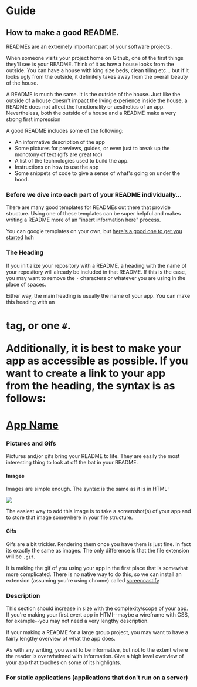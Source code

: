 # Guide

## How to make a good README.

READMEs are an extremely important part of your software projects. 

When someone visits your project home on Github, one of the first things they'll see is your README. Think of it as how a house looks from the outside. You can have a house with king size beds, clean tiling etc... but if it looks ugly from the outside, it definitely takes away from the overall beauty of the house.

A README is much the same. It is the outside of the house. Just like the outside of a house doesn't impact the living experience inside the house, a README does not affect the functionality or aesthetics of an app. Nevertheless, both the outside of a house and a README make a very strong first impression

A good README includes some of the following:
- An informative description of the app
- Some pictures for previews, guides, or even just to break up the monotony of text (gifs are great too)
- A list of the technologies used to build the app. 
- Instructions on how to use the app
- Some snippets of code to give a sense of what's going on under the hood. 

### Before we dive into each part of your README individually...

There are many good templates for READMEs out there that provide structure. Using one of these templates can be super helpful and makes writing a README more of an "insert information here" process. 

You can google templates on your own, but [here's a good one to get you started](https://gist.githubusercontent.com/PurpleBooth/109311bb0361f32d87a2/raw/8254b53ab8dcb18afc64287aaddd9e5b6059f880/README-Template.md)
hdh

### The Heading

If you initialize your repository with a README, a heading with the name of your repository will already be included in that README. If this is the case, you may want to remove the `-` characters or whatever you are using in the place of spaces. 

Either way, the main heading is usually the name of your app. You can make this heading with an <h1> tag, or one `#`.

Additionally, it is best to make your app as accessible as possible. If you want to create a link to your app from the heading, the syntax is as follows:

[<h1>App Name</h1>](www.website.com)

### Pictures and Gifs

Pictures and/or gifs bring your README to life. They are easily the most interesting thing to look at off the bat in your README.

#### Images

Images are simple enough. The syntax is the same as it is in HTML:

<img src="link/to-your/image.png">

The easiest way to add this image is to take a screenshot(s) of your app and to store that image somewhere in your file structure. 

#### Gifs

Gifs are a bit trickier. Rendering them once you have them is just fine. In fact its exactly the same as images. The only difference is that the file extension will be `.gif`.

It is making the gif of you using your app in the first place that is somewhat more complicated. There is no native way to do this, so we can install an extension (assuming you're using chrome) called [screencastify]()

### Description

This section should increase in size with the complexity/scope of your app. If you're making your first evert app in HTMl--maybe a wireframe with CSS, for example--you may not need a very lengthy description. 

If your making a README for a large group project, you may want to have a fairly lengthy overview of what the app does. 

As with any writing, you want to be informative, but not to the extent where the reader is overwhelmed with information. Give a high level overview of your app that touches on some of its highlights. 





### For static applications (applications that don't run on a server)
